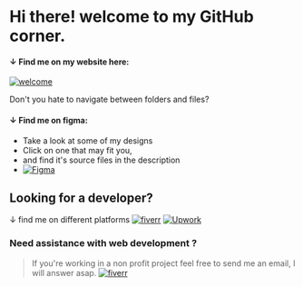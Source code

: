 # Hi there! welcome to my GitHub corner.
#### &darr; Find me on my website here:
[![welcome](https://www.figma.com/profile/908314209309808562/cover_image?e406ac33-7ca3-4066-8a3c-23b6c201d15a)](https://bit.ly/personalWebsiteContactMe)

 Don't you hate to navigate between folders and files?
#### &darr; Find me on figma:
- Take a look at some of my designs
- Click on one that may fit you, 
- and find it's source files in the description
- [![Figma](https://th.bing.com/th?id=ODLS.27416eed-7578-439e-ae1c-f0392d225a34&w=32&h=32&qlt=90&pcl=fffffa&o=6&pid=1.2)](https://figma.com/@orientalArg)

## Looking for a developer?
&darr; find me on different platforms
 [![fiverr](https://th.bing.com/th?id=ODLS.248cca61-4987-4b0f-9b47-bb2872b2414a&w=32&h=32&qlt=90&pcl=fffffa&o=6&pid=1.2)](https://www.fiverr.com/joaquinreyno623) [![Upwork](https://th.bing.com/th?id=ODLS.102712b1-4c58-4958-a5e6-1977d257f078&w=32&h=32&qlt=90&pcl=fffffa&o=6&pid=1.2)](https://www.upwork.com/freelancers/~0117753d45764f61bb)
 
 ### Need assistance with web development ?
 > If you're working in a non profit project feel free to send me an email, 
 > I will answer asap.
 > [![fiverr](https://th.bing.com/th?id=ODLS.8f0ce0d8-2449-458c-bf41-a8532cffd6c5&w=32&h=32&qlt=92&pcl=fffffa&o=6&pid=1.2)](emailto:orientalarg@outlook.com)
